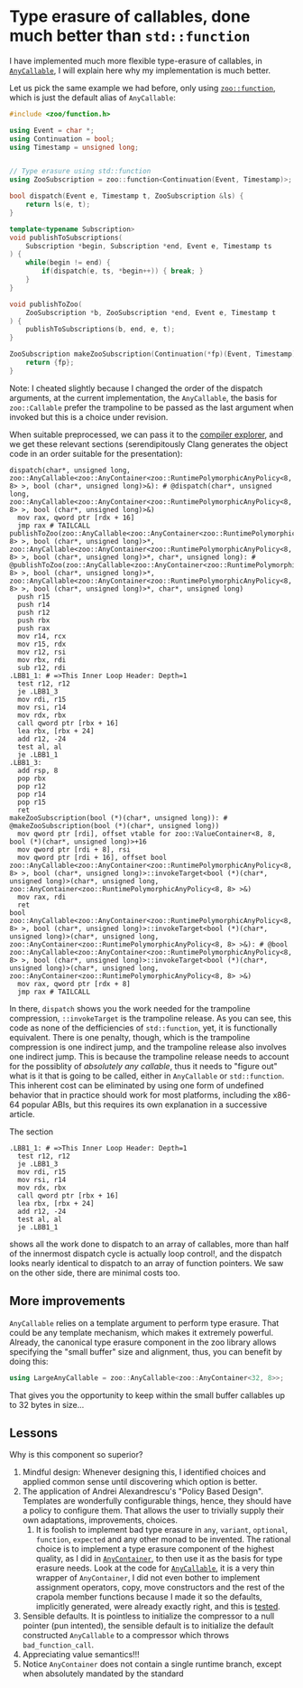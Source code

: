 # Type erasure of callables, done much better than `std::function`

I have implemented much more flexible type-erasure of callables, in [`AnyCallable`](https://github.com/thecppzoo/zoo/blob/master/inc/zoo/AnyCallable.h), I will explain here why my implementation is much better.

Let us pick the same example we had before, only using [`zoo::function`](https://github.com/thecppzoo/zoo/blob/master/inc/zoo/function.h), which is just the default alias of `AnyCallable`:

```c++
#include <zoo/function.h>

using Event = char *;
using Continuation = bool;
using Timestamp = unsigned long;


// Type erasure using std::function
using ZooSubscription = zoo::function<Continuation(Event, Timestamp)>;

bool dispatch(Event e, Timestamp t, ZooSubscription &ls) {
    return ls(e, t);
}

template<typename Subscription>
void publishToSubscriptions(
    Subscription *begin, Subscription *end, Event e, Timestamp ts
) {
    while(begin != end) {
        if(dispatch(e, ts, *begin++)) { break; }
    }
}

void publishToZoo(
    ZooSubscription *b, ZooSubscription *end, Event e, Timestamp t
) {
    publishToSubscriptions(b, end, e, t);
}

ZooSubscription makeZooSubscription(Continuation(*fp)(Event, Timestamp)) {
    return {fp};
}
```

Note:  I cheated slightly because I changed the order of the dispatch arguments, at the current implementation, the `AnyCallable`, the basis for `zoo::Callable` prefer the trampoline to be passed as the last argument when invoked but this is a choice under revision.

When suitable preprocessed, we can pass it to the [compiler explorer](https://gcc.godbolt.org/z/l8zGgz), and we get these relevant sections (serendipitously Clang generates the object code in an order suitable for the presentation):

```assembly
dispatch(char*, unsigned long, zoo::AnyCallable<zoo::AnyContainer<zoo::RuntimePolymorphicAnyPolicy<8, 8> >, bool (char*, unsigned long)>&): # @dispatch(char*, unsigned long, zoo::AnyCallable<zoo::AnyContainer<zoo::RuntimePolymorphicAnyPolicy<8, 8> >, bool (char*, unsigned long)>&)
  mov rax, qword ptr [rdx + 16]
  jmp rax # TAILCALL
publishToZoo(zoo::AnyCallable<zoo::AnyContainer<zoo::RuntimePolymorphicAnyPolicy<8, 8> >, bool (char*, unsigned long)>*, zoo::AnyCallable<zoo::AnyContainer<zoo::RuntimePolymorphicAnyPolicy<8, 8> >, bool (char*, unsigned long)>*, char*, unsigned long): # @publishToZoo(zoo::AnyCallable<zoo::AnyContainer<zoo::RuntimePolymorphicAnyPolicy<8, 8> >, bool (char*, unsigned long)>*, zoo::AnyCallable<zoo::AnyContainer<zoo::RuntimePolymorphicAnyPolicy<8, 8> >, bool (char*, unsigned long)>*, char*, unsigned long)
  push r15
  push r14
  push r12
  push rbx
  push rax
  mov r14, rcx
  mov r15, rdx
  mov r12, rsi
  mov rbx, rdi
  sub r12, rdi
.LBB1_1: # =>This Inner Loop Header: Depth=1
  test r12, r12
  je .LBB1_3
  mov rdi, r15
  mov rsi, r14
  mov rdx, rbx
  call qword ptr [rbx + 16]
  lea rbx, [rbx + 24]
  add r12, -24
  test al, al
  je .LBB1_1
.LBB1_3:
  add rsp, 8
  pop rbx
  pop r12
  pop r14
  pop r15
  ret
makeZooSubscription(bool (*)(char*, unsigned long)): # @makeZooSubscription(bool (*)(char*, unsigned long))
  mov qword ptr [rdi], offset vtable for zoo::ValueContainer<8, 8, bool (*)(char*, unsigned long)>+16
  mov qword ptr [rdi + 8], rsi
  mov qword ptr [rdi + 16], offset bool zoo::AnyCallable<zoo::AnyContainer<zoo::RuntimePolymorphicAnyPolicy<8, 8> >, bool (char*, unsigned long)>::invokeTarget<bool (*)(char*, unsigned long)>(char*, unsigned long, zoo::AnyContainer<zoo::RuntimePolymorphicAnyPolicy<8, 8> >&)
  mov rax, rdi
  ret
bool zoo::AnyCallable<zoo::AnyContainer<zoo::RuntimePolymorphicAnyPolicy<8, 8> >, bool (char*, unsigned long)>::invokeTarget<bool (*)(char*, unsigned long)>(char*, unsigned long, zoo::AnyContainer<zoo::RuntimePolymorphicAnyPolicy<8, 8> >&): # @bool zoo::AnyCallable<zoo::AnyContainer<zoo::RuntimePolymorphicAnyPolicy<8, 8> >, bool (char*, unsigned long)>::invokeTarget<bool (*)(char*, unsigned long)>(char*, unsigned long, zoo::AnyContainer<zoo::RuntimePolymorphicAnyPolicy<8, 8> >&)
  mov rax, qword ptr [rdx + 8]
  jmp rax # TAILCALL
```

In there, `dispatch` shows you the work needed for the trampoline compression, `::invokeTarget` is the trampoline release.  As you can see, this code as none of the defficiencies of `std::function`, yet, it is functionally equivalent.  There is one penalty, though, which is the trampoline compression is one indirect jump, and the trampoline release also involves one indirect jump.  This is because the trampoline release needs to account for the possiblity of *absolutely any callable*, thus it needs to "figure out" what is it that is going to be called, either in `AnyCallable` or `std::function`.  This inherent cost can be eliminated by using one form of undefined behavior that in practice should work for most platforms, including the x86-64 popular ABIs, but this requires its own explanation in a successive article.

The section

```aseembly
.LBB1_1: # =>This Inner Loop Header: Depth=1
  test r12, r12
  je .LBB1_3
  mov rdi, r15
  mov rsi, r14
  mov rdx, rbx
  call qword ptr [rbx + 16]
  lea rbx, [rbx + 24]
  add r12, -24
  test al, al
  je .LBB1_1
```

shows all the work done to dispatch to an array of callables, more than half of the innermost dispatch cycle is actually loop control!, and the dispatch looks nearly identical to dispatch to an array of function pointers.  We saw on the other side, there are minimal costs too.

## More improvements

`AnyCallable` relies on a template argument to perform type erasure.  That could be any template mechanism, which makes it extremely powerful.  Already, the canonical type erasure component in the zoo library allows specifying the "small buffer" size and alignment, thus, you can benefit by doing this:

```c++
using LargeAnyCallable = zoo::AnyCallable<zoo::AnyContainer<32, 8>>;
```

That gives you the opportunity to keep within the small buffer callables up to 32 bytes in size...

## Lessons

Why is this component so superior?

1. Mindful design: Whenever designing this, I identified choices and applied common sense until discovering which option is better.
2. The application of Andrei Alexandrescu's "Policy Based Design".  Templates are wonderfully configurable things, hence, they should have a policy to configure them.  That allows the user to trivially supply their own adaptations, improvements, choices.
    1. It is foolish to implement bad type erasure in `any`, `variant`, `optional`, `function`, `expected` and any other monad to be invented.  The rational choice is to implement a type erasure component of the highest quality, as I did in [`AnyContainer`](https://github.com/thecppzoo/zoo/blob/master/design/AnyContainer.md), to then use it as the basis for type erasure needs.  Look at the code for [`AnyCallable`](https://github.com/thecppzoo/zoo/blob/master/inc/zoo/AnyCallable.h), it is a very thin wrapper of `AnyContainer`, I did not even bother to implement assignment operators, copy, move constructors and the rest of the crapola member functions because I made it so the defaults, implicitly generated, were already exactly right, and this is [tested](https://github.com/thecppzoo/zoo/blob/master/test/AnyCallable.cpp).
3. Sensible defaults.  It is pointless to initialize the compressor to a null pointer (pun intented), the sensible default is to initialize the default constructed `AnyCallable` to a compressor which throws `bad_function_call`.
4. Appreciating value semantics!!!
5. Notice `AnyContainer` does not contain a single runtime branch, except when absolutely mandated by the standard




